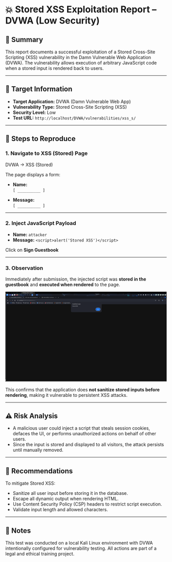 # 💥 Stored XSS Exploitation Report – DVWA (Low Security)

## 📘 Summary
This report documents a successful exploitation of a Stored Cross-Site Scripting (XSS) vulnerability in the Damn Vulnerable Web Application (DVWA). The vulnerability allows execution of arbitrary JavaScript code when a stored input is rendered back to users.

---

## 🧪 Target Information

- **Target Application:** DVWA (Damn Vulnerable Web App)
- **Vulnerability Type:** Stored Cross-Site Scripting (XSS)
- **Security Level:** Low
- **Test URL:** `http://localhost/DVWA/vulnerabilities/xss_s/`

---

## 🧭 Steps to Reproduce

### 1. Navigate to XSS (Stored) Page

DVWA → XSS (Stored)


The page displays a form:

- **Name:**  
  `[ __________ ]`

- **Message:**  
  `[ __________ ]`

---

### 2. Inject JavaScript Payload

- **Name:** `attacker`
- **Message:** `<script>alert('Stored XSS')</script>`

Click on **Sign Guestbook**

---

### 3. Observation

Immediately after submission, the injected script was **stored in the guestbook** and **executed when rendered** to the page.

![stored xss alert.png](Screenshots/stored-xss-alert.png.png)

This confirms that the application does **not sanitize stored inputs before rendering**, making it vulnerable to persistent XSS attacks.

---

## ⚠️ Risk Analysis

- A malicious user could inject a script that steals session cookies, defaces the UI, or performs unauthorized actions on behalf of other users.
- Since the input is stored and displayed to all visitors, the attack persists until manually removed.

---

## 🔐 Recommendations

To mitigate Stored XSS:

- Sanitize all user input before storing it in the database.
- Escape all dynamic output when rendering HTML.
- Use Content Security Policy (CSP) headers to restrict script execution.
- Validate input length and allowed characters.

---

## 📎 Notes

This test was conducted on a local Kali Linux environment with DVWA intentionally configured for vulnerability testing. All actions are part of a legal and ethical training project.
